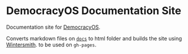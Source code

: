 # DemocracyOS Documentation Site

Documentation site for [DemocracyOS](https://github.com/DemocracyOS/app).

Converts markdown files on [`docs`](https://github.com/DemocracyOS/app/tree/1.0.0/docs) to html folder and builds the site using [Wintersmith](http://wintersmith.io/). to be used on `gh-pages`.
